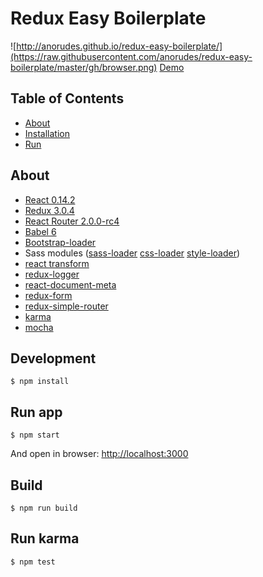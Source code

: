 Redux Easy Boilerplate
=========================

![http://anorudes.github.io/redux-easy-boilerplate/](https://raw.githubusercontent.com/anorudes/redux-easy-boilerplate/master/gh/browser.png)
[Demo](http://anorudes.github.io/redux-easy-boilerplate/)

## Table of Contents

- [About](#about)
- [Installation](#installation)
- [Run](#run)

## About
- [React 0.14.2](https://github.com/facebook/react)
- [Redux 3.0.4](https://github.com/gaearon/redux)
- [React Router 2.0.0-rc4](https://github.com/rackt/react-router)
- [Babel 6](https://github.com/babel/babel)
- [Bootstrap-loader](https://github.com/shakacode/bootstrap-loader)
- Sass modules ([sass-loader](https://github.com/jtangelder/sass-loader) [css-loader](https://github.com/webpack/css-loader) [style-loader](https://github.com/webpack/style-loader))
- [react transform](https://github.com/gaearon/react-transform)
- [redux-logger](https://github.com/fcomb/redux-logger)
- [react-document-meta](https://github.com/kodyl/react-document-meta)
- [redux-form](https://github.com/erikras/redux-form)
- [redux-simple-router](https://github.com/jlongster/redux-simple-router)
- [karma](https://github.com/karma-runner/karma)
- [mocha](https://github.com/mochajs/mocha)

## Development
```
$ npm install
```

## Run app
```
$ npm start
```
And open in browser: [http://localhost:3000](http://localhost:3000)

## Build
```
$ npm run build
```

## Run karma
```
$ npm test
```

